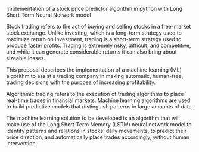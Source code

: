 Implementation of a stock price predictor algorithm in python with Long Short-Term Neural Network model

Stock trading refers to the act of buying and selling stocks in a free-market stock exchange. Unlike investing, which is a long-term strategy used to maximize return on investment, trading is a short-term strategy used to produce faster profits. Trading is extremely risky, difficult, and competitive, and while it can generate considerable returns it can also bring about sizeable losses.

This proposal describes the implementation of a machine learning (ML) algorithm to assist a trading company in making automatic, human-free, trading decisions with the purpose of increasing profitability.

Algorithmic trading refers to the execution of trading algorithms to place real-time trades in financial markets. Machine learning algorithms are used to build predictive models that distinguish patterns in large amounts of data.

The machine learning solution to be developed is an algorithm that will make use of the Long Short-Term Memory (LSTM) neural network model to identify patterns and relations in stocks’ daily movements, to predict their price direction, and automatically place trades accordingly, without human intervention.
